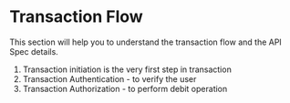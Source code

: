 # Transaction Flow

This section will help you to understand the transaction flow and the API Spec details.

1. Transaction initiation is the very first step in transaction
2. Transaction Authentication - to verify the user
3. Transaction Authorization - to perform debit operation
